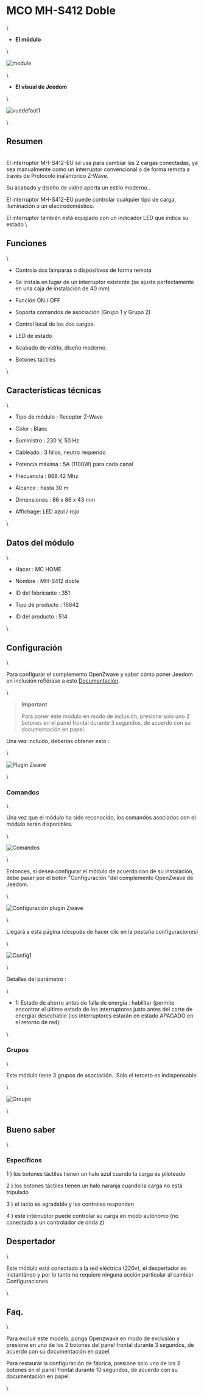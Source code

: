 MCO MH-S412 Doble 
==================

\

-   **El módulo**

\

![module](images/mco.mhs412/module.jpg)

\

-   **El visual de Jeedom**

\

![vuedefaut1](images/mco.mhs412/vuedefaut1.jpg)

\

Resumen 
------

\
El interruptor MH-S412-EU se usa para cambiar las 2 cargas conectadas,
ya sea manualmente como un interruptor convencional o de forma remota a través de
Protocolo inalámbrico Z-Wave.

Su acabado y diseño de vidrio aporta un estilo moderno..

El interruptor MH-S412-EU puede controlar cualquier tipo de carga,
iluminación o un electrodoméstico.

El interruptor también está equipado con un indicador LED que indica su
estado \

Funciones 
---------

\

-   Controla dos lámparas o dispositivos de forma remota

-   Se instala en lugar de un interruptor existente (se ajusta
    perfectamente en una caja de instalación de 40 mm)

-   Función ON / OFF

-   Soporta comandos de asociación (Grupo 1 y Grupo 2)

-   Control local de los dos cargos.

-   LED de estado

-   Acabado de vidrio, diseño moderno.

-   Botones táctiles

\

Características técnicas 
---------------------------

\

-   Tipo de módulo : Receptor Z-Wave

-   Color : Blanc

-   Suministro : 230 V, 50 Hz

-   Cableado : 3 hilos, neutro requerido

-   Potencia máxima : 5A (1100W) para cada canal

-   Frecuencia : 868.42 Mhz

-   Alcance : hasta 30 m

-   Dimensiones : 86 x 86 x 43 mm

-   Affichage: LED azul / rojo

\

Datos del módulo 
-----------------

\

-   Hacer : MC HOME

-   Nombre : MH-S412 doble

-   ID del fabricante : 351

-   Tipo de producto : 16642

-   ID del producto : 514

\

Configuración 
-------------

\

Para configurar el complemento OpenZwave y saber cómo poner Jeedom en
inclusión refiérase a esto
[Documentación](https://jeedom.fr/doc/documentation/plugins/openzwave/es_ES/openzwave.html).

\

> **Important**
>
> Para poner este módulo en modo de inclusión, presione solo uno
> 2 botones en el panel frontal durante 3 segundos, de acuerdo con su
> documentación en papel.

Una vez incluido, deberías obtener esto :

\

![Plugin Zwave](images/mco.mhs412/information.jpg)

\

### Comandos 

\

Una vez que el módulo ha sido reconocido, los comandos asociados con el módulo serán
disponibles.

\

![Comandos](images/mco.mhs412/commandes.jpg)

\

Entonces, si desea configurar el módulo de acuerdo con
de su instalación, debe pasar por el botón
"Configuración "del complemento OpenZwave de Jeedom.

\

![Configuración plugin Zwave](images/plugin/bouton_configuration.jpg)

\

Llegará a esta página (después de hacer clic en la pestaña
configuraciones)

\

![Config1](images/mco.mhs412/config1.jpg)

\

Detalles del parámetro :

\

-   1: Estado de ahorro antes de falla de energía : habilitar (permite encontrar
    el último estado de los interruptores justo antes del corte de energía)
    desechable (los interruptores estarán en estado APAGADO en el retorno de red)

\

### Grupos 

\

Este módulo tiene 3 grupos de asociación.. Solo el tercero es
indispensable.

\

![Groupe](images/mco.mhs412/groupe.jpg)

\

Bueno saber 
------------

\

### Específicos 

1 \) los botones táctiles tienen un halo azul cuando la carga
es piloteado

2 \) los botones táctiles tienen un halo naranja cuando la carga
no está tripulado

3 \) el tacto es agradable y los controles responden

4 \) este interruptor puede controlar su carga en modo autónomo (no
conectado a un controlador de onda z)

Despertador 
------

\

Este módulo está conectado a la red eléctrica (220v), el despertador es instantáneo
y por lo tanto no requiere ninguna acción particular al cambiar
Configuraciones

\

Faq. 
------

\

Para excluir este modelo, ponga Openzwave en modo de exclusión y presione
en uno de los 2 botones del panel frontal durante 3 segundos, de acuerdo con su
documentación en papel.

Para restaurar la configuración de fábrica, presione solo uno de los 2 botones
en el panel frontal durante 10 segundos, de acuerdo con su documentación en papel.

\

